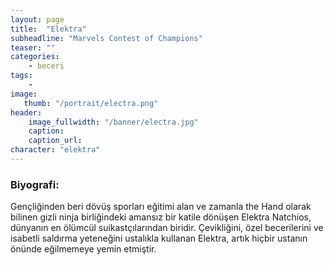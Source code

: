```yaml
---
layout: page
title:  "Elektra"
subheadline: "Marvels Contest of Champions"
teaser: ""
categories:
    - beceri
tags:
    -
image:
   thumb: "/portrait/electra.png"
header:
    image_fullwidth: "/banner/electra.jpg"
    caption: 
    caption_url: 
character: "elektra"
---
```


### Biyografi:

Gençliğinden beri dövüş sporları eğitimi alan ve zamanla the Hand olarak bilinen gizli ninja birliğindeki amansız bir katile dönüşen Elektra Natchios, dünyanın en ölümcül suikastçılarından biridir. Çevikliğini, özel becerilerini ve isabetli saldırma yeteneğini ustalıkla kullanan Elektra, artık hiçbir ustanın önünde eğilmemeye yemin etmiştir.
